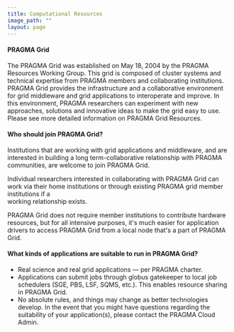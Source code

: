 ```yaml
---
title: Computational Resources
image_path: ""
layout: page
---
```


#### PRAGMA Grid 

The PRAGMA Grid was established on May 18, 2004 by the PRAGMA Resources Working Group.
This grid is composed of cluster systems and technical expertise from PRAGMA
members and collaborating institutions. PRAGMA Grid provides the infrastructure and a
collaborative environment for grid middleware and grid applications to
interoperate and improve. In this environment, PRAGMA researchers can
experiment with new approaches, solutions and innovative ideas to make the grid easy to use.
Please see more detailed information on PRAGMA Grid Resources.

#### Who should join PRAGMA Grid?

Institutions that are working with grid applications and middleware, and are
interested in building a long term-collaborative relationship with PRAGMA
communities, are welcome to join PRAGMA Grid.

Individual researchers interested in collaborating with PRAGMA Grid can work via
their home institutions or through existing PRAGMA grid member institutions if a  
working relationship exists.

PRAGMA Grid does not require member institutions to contribute hardware
resources, but for all intensive purposes, it's much easier for application
drivers to access PRAGMA Grid from a local node that's a part of PRAGMA Grid.

#### What kinds of applications are suitable to run in PRAGMA Grid?

- Real science and real grid applications — per PRAGMA charter.
- Applications can submit jobs through globus gatekeeper to local job
   schedulers (SGE, PBS, LSF, SQMS, etc.).  This enables resource sharing in PRAGMA Grid.
- No absolute rules, and things may change as better technologies
   develop. In the event that you might have questions regarding the suitability of your application(s),
   please contact the PRAGMA Cloud Admin.
